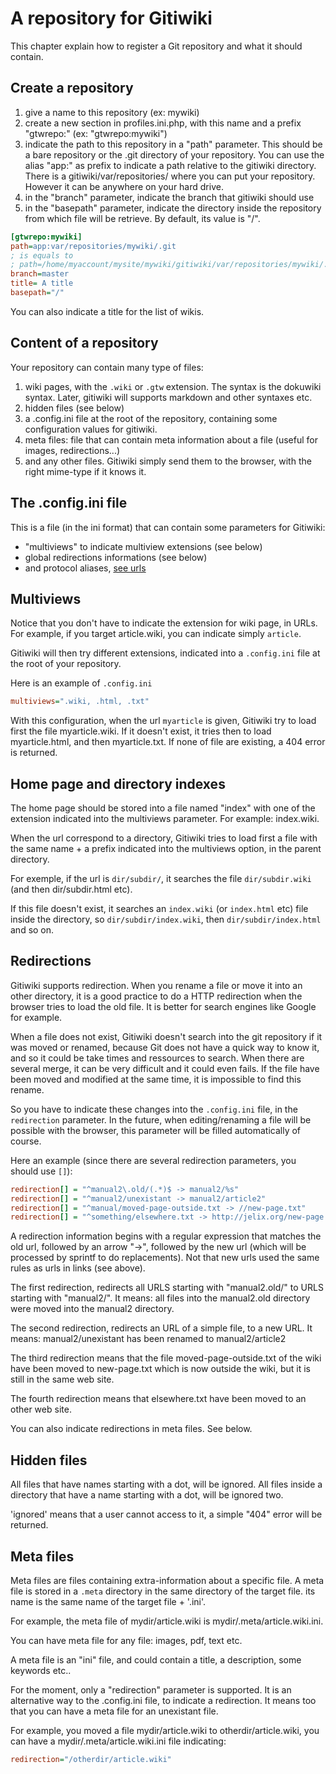 # A repository for Gitiwiki

This chapter explain how to register a Git repository  and what it should contain.


## Create a repository

1. give a name to this repository (ex: mywiki)
2. create a new section in profiles.ini.php, with this name and a prefix
   "gtwrepo:" (ex: "gtwrepo:mywiki")
3. indicate the path to this repository in a "path" parameter. This should be a
   bare repository or the .git directory of your repository. You can use the alias "app:" as
   prefix to indicate a path relative to the gitiwiki directory. There is a gitiwiki/var/repositories/
   where you can put your repository. However it can be anywhere on your hard drive.
4. in the "branch" parameter, indicate the branch that gitiwiki should use
5. in the "basepath" parameter, indicate the directory inside the repository from which file
   will be retrieve. By default, its value is "/".
  

```ini
[gtwrepo:mywiki]
path=app:var/repositories/mywiki/.git
; is equals to 
; path=/home/myaccount/mysite/mywiki/gitiwiki/var/repositories/mywiki/.git
branch=master
title= A title
basepath="/"
```

You can also indicate a title for the list of wikis.

## Content of a repository

Your repository can contain many type of files:

1. wiki pages, with the `.wiki` or `.gtw` extension. The syntax is the dokuwiki syntax.
   Later, gitiwiki will supports markdown and other syntaxes etc. 
2. hidden files (see below)
3. a .config.ini file at the root of the repository, containing some
   configuration values for gitiwiki.
4. meta files: file that can contain meta information about a file (useful for images, redirections...)
5. and any other files. Gitiwiki simply send them to the browser, with the right mime-type if it knows it.

## The .config.ini file

This is a file (in the ini format) that can contain some parameters for Gitiwiki:

- "multiviews" to indicate multiview extensions (see below)
- global redirections informations (see below)
- and protocol aliases, [see urls](url-support.md)

## Multiviews

Notice that you don't have to indicate the extension for wiki page, in URLs. For example,
if you target article.wiki, you can indicate simply `article`.

Gitiwiki will then try different extensions, indicated into a `.config.ini` file at
the root of your repository.

Here is an example of `.config.ini`

```ini
multiviews=".wiki, .html, .txt"
```

With this configuration, when the url `myarticle` is given, Gitiwiki try to load first
the file myarticle.wiki. If it doesn't exist, it tries then to load myarticle.html,
and then myarticle.txt. If none of file are existing, a 404 error is returned.


## Home page and directory indexes

The home page should be stored into a file named "index" with one of the extension
indicated into the multiviews parameter. For example: index.wiki.

When the url correspond to a directory, Gitiwiki tries to load first a file with the same
name + a prefix indicated into the multiviews option, in the parent directory.

For exemple, if the url is `dir/subdir/`, it searches the file `dir/subdir.wiki` (and
then dir/subdir.html etc).

If this file doesn't exist, it searches an `index.wiki` (or `index.html` etc) file
inside the directory, so `dir/subdir/index.wiki`, then `dir/subdir/index.html` and so on.

## Redirections

Gitiwiki supports redirection. When you rename a file or move it into an other directory,
it is a good practice to do a HTTP redirection when the browser tries to load the old file.
It is better for search engines like Google for example.

When a file does not exist, Gitiwiki doesn't search into the git repository if it was
moved or renamed, because Git does not have a quick way to know it, and so it could be take
times and ressources to search. When there are several merge, it can be very difficult
and it could even fails. If the file have been moved and modified at the same time,
it is impossible to find this rename.

So you have to indicate these changes into the `.config.ini` file, in the `redirection`
parameter. In the future, when editing/renaming a file will be possible with the browser,
this parameter will be filled automatically of course.

Here an example (since there are several redirection parameters, you should use `[]`):

```ini
redirection[] = "^manual2\.old/(.*)$ -> manual2/%s"
redirection[] = "^manual2/unexistant -> manual2/article2"
redirection[] = "^manual/moved-page-outside.txt -> //new-page.txt"
redirection[] = "^something/elsewhere.txt -> http://jelix.org/new-page.txt"
```

A redirection information begins with a regular expression that matches the old url,
followed by an arrow "->", followed by the new url (which will be processed by sprintf
to do replacements). Not that new urls used the same rules as urls in links (see above).

The first redirection, redirects all URLS starting with "manual2.old/" to URLS starting
with "manual2/". It means: all files into the manual2.old directory were moved into the
manual2 directory.

The second redirection, redirects an URL of a simple file, to a new URL. It means:
manual2/unexistant has been renamed to manual2/article2

The third redirection means that the file moved-page-outside.txt of the wiki
have been moved to new-page.txt which is now outside the wiki, but it is still
in the same web site.

The  fourth redirection means that elsewhere.txt have been moved to an other
web site.

You can also indicate redirections in meta files. See below.


## Hidden files

All files that have names starting with a dot, will be ignored. All files inside a
directory that have a name starting with a dot, will be ignored two.

'ignored' means that a user cannot access to it, a simple "404" error will be returned.


## Meta files

Meta files are files containing extra-information about a specific file. A meta
file is stored in a `.meta` directory in the same directory of the target file.
its name is the same name of the target file + '.ini'.

For example, the meta file of mydir/article.wiki is mydir/.meta/article.wiki.ini.

You can have meta file for any file: images, pdf, text etc.

A meta file is an "ini" file, and could contain a title, a description, some keywords
etc..

For the moment, only a "redirection" parameter is supported. It is an alternative
way to the .config.ini file, to indicate a redirection. It means too that you
can have a meta file for an unexistant file.

For example, you moved a file mydir/article.wiki to otherdir/article.wiki, you
can have a mydir/.meta/article.wiki.ini file indicating:

```ini
redirection="/otherdir/article.wiki"
```

